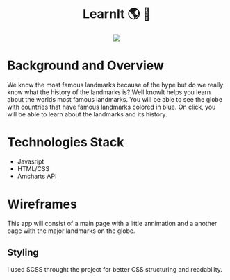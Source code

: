 <h1 align="center"> LearnIt 🌎 🛫</h1>
<div align="center">
  <img align="center" src="https://github.com/prabhkirank12/knowIt/blob/master/src/images/landmarks.png" >
</div>

# Background and Overview
We know the most famous landmarks because of the hype but do we really know what the history of the landmarks is? Well knowIt helps you learn about the worlds most famous landmarks. You will be able to see the globe with countries that have famous landmarks colored in blue. On click, you will be able to learn about the landmarks and its history. 

# Technologies Stack
* Javasript
* HTML/CSS
* Amcharts API

# Wireframes
This app will consist of a main page with a little annimation and a another page with the major landmarks on the globe.

## Styling 
I used SCSS throught the project for better CSS structuring and readability. 

